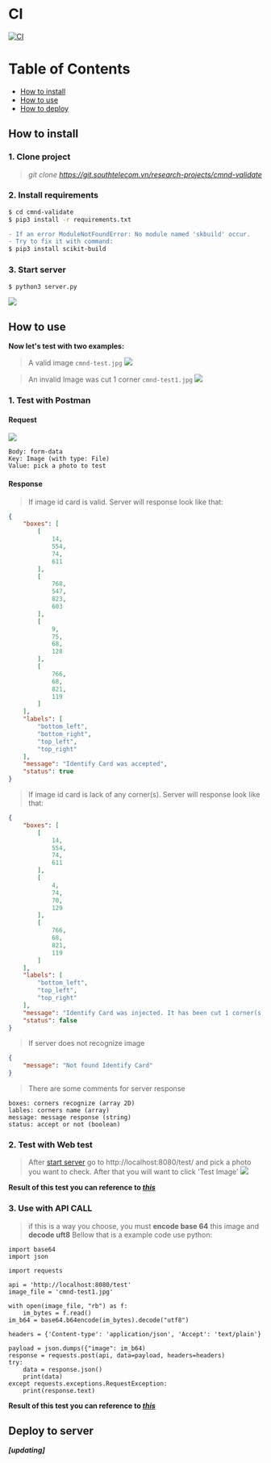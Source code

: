# CI 

[![CI](https://github.com/ngthotuan/test/actions/workflows/blank.yml/badge.svg?branch=main)](https://github.com/ngthotuan/test/actions/workflows/blank.yml)

# Table of Contents

* [How to install](#How-to-install)
* [How to use](#How-to-use)
* [How to deploy](#How-to-deploy)

## How to install

### 1. Clone project
> *git clone https://git.southtelecom.vn/research-projects/cmnd-validate*

### 2. Install requirements
```sh
$ cd cmnd-validate
$ pip3 install -r requirements.txt
```
```diff
- If an error ModuleNotFoundError: No module named 'skbuild' occur.
- Try to fix it with command:
$ pip3 install scikit-build
```

### 3. Start server

```sh
$ python3 server.py
```
![](https://i.imgur.com/PkuGAgc.png)


## How to use
**Now let's test with two examples:**

> A valid image ``cmnd-test.jpg``
![](https://i.imgur.com/tdoVIIs.jpg)

> An invalid Image was cut 1 corner ``cmnd-test1.jpg``
![](https://i.imgur.com/QYQZ5BB.jpg)


### 1. Test with Postman
#### Request
    
![](https://i.imgur.com/QMhLaKq.png)

    Body: form-data
    Key: Image (with type: File)
    Value: pick a photo to test
    
#### Response
> If image id card is valid. Server will response look like that:
```json
{
    "boxes": [
        [
            14,
            554,
            74,
            611
        ],
        [
            768,
            547,
            823,
            603
        ],
        [
            9,
            75,
            68,
            128
        ],
        [
            766,
            68,
            821,
            119
        ]
    ],
    "labels": [
        "bottom_left",
        "bottom_right",
        "top_left",
        "top_right"
    ],
    "message": "Identify Card was accepted",
    "status": true
}
```
> If image id card is lack of any corner(s). Server will response look like that: 
```json
{
    "boxes": [
        [
            14,
            554,
            74,
            611
        ],
        [
            4,
            74,
            70,
            129
        ],
        [
            766,
            68,
            821,
            119
        ]
    ],
    "labels": [
        "bottom_left",
        "top_left",
        "top_right"
    ],
    "message": "Identify Card was injected. It has been cut 1 corner(s)",
    "status": false
}

```

> If server does not recognize image
```json    
{
    "message": "Not found Identify Card"
}
```

> There are some comments for server response


    boxes: corners recognize (array 2D)
    lables: corners name (array)
    message: message response (string)
    status: accept or not (boolean)


### 2. Test with Web test

> After [start server](#3-Start-server) go to http://localhost:8080/test/ and pick a photo you want to check. After that you will want to click 'Test Image'
![](https://i.imgur.com/6ayV2UH.png)

**Result of this test you can reference to *[this](#Response)***


### 3. Use with API CALL
> if this is a way you choose, you must **encode base 64** this image and **decode uft8**
> Bellow that is a example code use python:
```python=
import base64
import json

import requests

api = 'http://localhost:8080/test'
image_file = 'cmnd-test1.jpg'

with open(image_file, "rb") as f:
    im_bytes = f.read()
im_b64 = base64.b64encode(im_bytes).decode("utf8")

headers = {'Content-type': 'application/json', 'Accept': 'text/plain'}

payload = json.dumps({"image": im_b64)
response = requests.post(api, data=payload, headers=headers)
try:
    data = response.json()
    print(data)
except requests.exceptions.RequestException:
    print(response.text)

```
**Result of this test you can reference to *[this](#Response)***

## Deploy to server
***[updating]***


